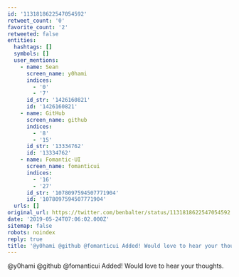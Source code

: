 ```yaml
---
id: '1131818622547054592'
retweet_count: '0'
favorite_count: '2'
retweeted: false
entities:
  hashtags: []
  symbols: []
  user_mentions:
    - name: Sean
      screen_name: y0hami
      indices:
        - '0'
        - '7'
      id_str: '1426160821'
      id: '1426160821'
    - name: GitHub
      screen_name: github
      indices:
        - '8'
        - '15'
      id_str: '13334762'
      id: '13334762'
    - name: Fomantic-UI
      screen_name: fomanticui
      indices:
        - '16'
        - '27'
      id_str: '1078097594507771904'
      id: '1078097594507771904'
  urls: []
original_url: https://twitter.com/benbalter/status/1131818622547054592
date: '2019-05-24T07:06:02.000Z'
sitemap: false
robots: noindex
reply: true
title: '@y0hami @github @fomanticui Added! Would love to hear your thoughts.'
---
```


@y0hami @github @fomanticui Added! Would love to hear your thoughts.